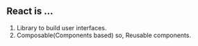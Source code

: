## React is ...
1. Library to build user interfaces.
2. Composable(Components based) so, Reusable components.